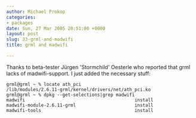 ```yaml
---
author: Michael Prokop
categories:
- packages
date: Sun, 27 Mar 2005 20:51:00 +0000
layout: post
slug: 33-grml-and-madwifi
title: grml and madwifi

---
```

Thanks to beta\-tester Jürgen 'Stormchild' Oesterle who reported that grml lacks of madwifi\-support. I just added the necessary stuff:

```
grml@grml ~ % locate ath_pci  
/lib/modules/2.6.11-grml/kernel/drivers/net/ath_pci.ko  
grml@grml ~ % dpkg --get-selections|grep madwifi  
madwifi                                         install  
madwifi-module-2.6.11-grml                      install  
madwifi-tools                                   install
```
